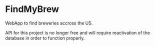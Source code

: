 # FindMyBrew
WebApp to find breweries accross the US.

API for this project is no longer free and will require reactivation of the database in order to function properly.
